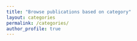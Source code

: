 ```yaml
---
title: "Browse publications based on category"
layout: categories
permalink: /categories/
author_profile: true
---
```

